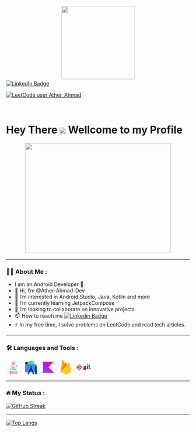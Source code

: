 <div id="header" align="center">
  <img src="https://i.giphy.com/media/v1.Y2lkPTc5MGI3NjExa21qcWRiZXU5cWRvemFhYXhjY2lpcnlvZTZvYm5lNGFnMWZjd3FibSZlcD12MV9pbnRlcm5hbF9naWZfYnlfaWQmY3Q9Zw/HzPtbOKyBoBFsK4hyc/giphy.gif" width="200" height="200" >
</div>

<div id="badges">
  <a href="https://www.linkedin.com/in/ather-ahmad-android-developer/">
  <img src="https://img.shields.io/badge/LinkedIn-blue?style=for-the-badge&logo=linkedin&logoColor=white" alt="LinkedIn Badge"/>
  </a>
</div>

[![LeetCode user Ather_Ahmad](https://img.shields.io/badge/dynamic/json?style=for-the-badge&labelColor=black&color=%23ffa116&label=Solved&query=solvedOverTotal&url=https%3A%2F%2Fleetcode-badge.vercel.app%2Fapi%2Fusers%2FAther_Ahmad&logo=leetcode&logoColor=yellow)](https://leetcode.com/Ather_Ahmad/) 

<img src="https://komarev.com/ghpvc/?username=your-github-ather-ahmad-dev&style=flat-square&color=blue" alt=""/>

<h1>
  Hey There
  <img src="https://media.giphy.com/media/hvRJCLFzcasrR4ia7z/giphy.gif" width="30px"/>
  Wellcome to my Profile
</h1>

<div align="center">
  <img src="https://i.giphy.com/media/v1.Y2lkPTc5MGI3NjExYTZrem82Z3E1YXd3bWJ1dHB1dm5wMG1zNzM5NTlvNWY4NHM1cXVxaSZlcD12MV9pbnRlcm5hbF9naWZfYnlfaWQmY3Q9cw/wU5GXcDhwLDO7bcKvP/giphy.gif" width="400" height="300"/>
</div>

---

### 👨‍🍳 About Me : 
- I am an Android Developer 📱.
- 👋 Hi, I’m @Ather-Ahmad-Dev
- 👀 I’m interested in Android Studio, Java, Kotlin and more
- 🌱 I’m currently learning JetpackCompose
- 💞️ I’m looking to collaborate on innovative projects.
- 📫 How to reach me [![Linkedin Badge](https://img.shields.io/badge/-LinkedIn-blue?style=flat&logo=Linkedin&logoColor=white)]("https://www.linkedin.com/in/ather-ahmad-android-developer/") 
- ⚡ In my free time, I solve problems on LeetCode and read tech articles.

---
### :hammer_and_wrench: Languages and Tools :

<div>
  <img src="https://github.com/devicons/devicon/blob/master/icons/java/java-original-wordmark.svg" title="Java" alt="Java" width="40" height="40"/>&nbsp;
  <img src="https://github.com/devicons/devicon/blob/master/icons/androidstudio/androidstudio-original.svg" title="Android Studio" alt="Android Studio" width="40" height="40"/>&nbsp;
  <img src="https://github.com/devicons/devicon/blob/master/icons/kotlin/kotlin-original.svg" title="Kotlin" alt="Kotlin" width="40" height="40"/>&nbsp;
  <img src="https://github.com/devicons/devicon/blob/master/icons/firebase/firebase-original.svg" title="Fire Base" alt="Fire Base" width="40" height="40"/>&nbsp;
  <img src="https://github.com/devicons/devicon/blob/master/icons/git/git-original-wordmark.svg" title="Git" **alt="Git" width="40" height="40"/>
</div>

---
### 🔥 My Status :
[![GitHub Streak](http://github-readme-streak-stats.herokuapp.com?user=ather-ahmad-dev&theme=dark&background=000000)](https://git.io/streak-stats)

---
[![Top Langs](https://github-readme-stats.vercel.app/api/top-langs/?username=ather-ahmad-dev&layout=compact&theme=vision-friendly-dark)](https://github.com/anuraghazra/github-readme-stats)

